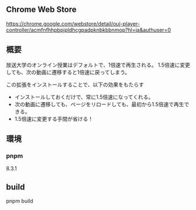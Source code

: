 ## Chrome Web Store
https://chrome.google.com/webstore/detail/ouj-player-controller/acmfnfhhpbpjpldhcgpadpknbkbbnmop?hl=ja&authuser=0

## 概要
放送大学のオンライン授業はデフォルトで、1倍速で再生される。
1.5倍速に変更しても、次の動画に遷移すると1倍速に戻ってしまう。

この拡張をインストールすることで、以下の効果をもたらす
- インストールしておくだけで、常に1.5倍速になってくれる。
- 次の動画に遷移しても、ページをリロードしても、最初から1.5倍速で再生できる。
- 1.5倍速に変更する手間が省ける！

## 環境
### pnpm 
8.3.1

## build
pnpm build
